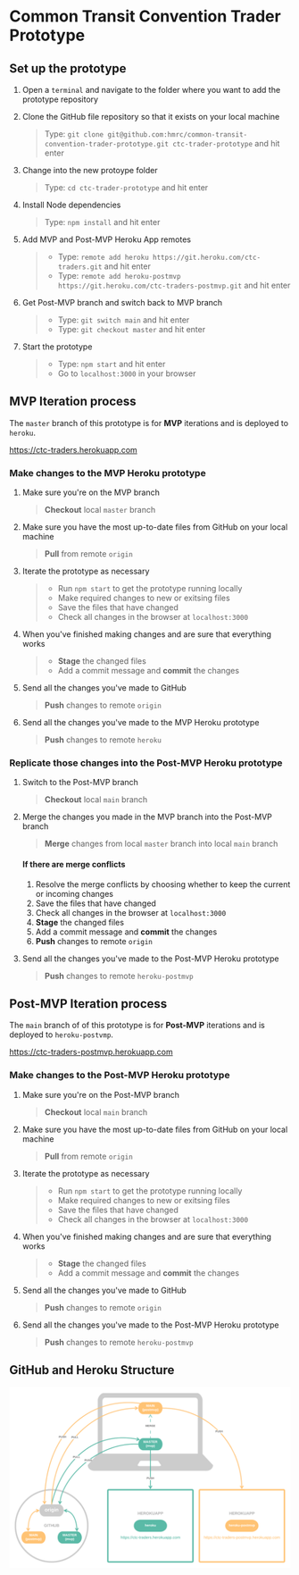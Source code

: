 # Common Transit Convention Trader Prototype

## Set up the prototype
1.  Open a `terminal` and navigate to the folder where you want to add the prototype repository
2.  Clone the GitHub file repository so that it exists on your local machine
    > Type: `git clone git@github.com:hmrc/common-transit-convention-trader-prototype.git ctc-trader-prototype` and hit enter

3.  Change into the new protoype folder
    > Type: `cd ctc-trader-prototype` and hit enter

4.  Install Node dependencies
    > Type: `npm install` and hit enter

5.  Add MVP and Post-MVP Heroku App remotes
    > - Type: `remote add heroku https://git.heroku.com/ctc-traders.git` and hit enter
    > - Type: `remote add heroku-postmvp https://git.heroku.com/ctc-traders-postmvp.git` and hit enter

6.  Get Post-MVP branch and switch back to MVP branch
    > - Type: `git switch main` and hit enter
    > - Type: `git checkout master` and hit enter

7.  Start the prototype
    > - Type: `npm start` and hit enter
    > - Go to `localhost:3000` in your browser
    

## MVP Iteration process
The `master` branch of this prototype is for **MVP** iterations and is deployed to `heroku`.

https://ctc-traders.herokuapp.com

### Make changes to the MVP Heroku prototype
1.  Make sure you're on the MVP branch
    > **Checkout** local `master` branch

2.  Make sure you have the most up-to-date files from GitHub on your local machine
    > **Pull** from remote `origin`

3.  Iterate the prototype as necessary
    > - Run `npm start` to get the prototype running locally
    > - Make required changes to new or exitsing files
    > - Save the files that have changed
    > - Check all changes in the browser at `localhost:3000`

4.  When you've finished making changes and are sure that everything works
    > - **Stage** the changed files
    > - Add a commit message and **commit** the changes

5.  Send all the changes you've made to GitHub
    > **Push** changes to remote `origin`

6.  Send all the changes you've made to the MVP Heroku prototype
    > **Push** changes to remote `heroku`

### Replicate those changes into the Post-MVP Heroku prototype
1.  Switch to the Post-MVP branch
    > **Checkout** local `main` branch

2.  Merge the changes you made in the MVP branch into the Post-MVP branch
    > **Merge** changes from local `master` branch into local `main` branch

    #### If there are merge conflicts
    1.    Resolve the merge conflicts by choosing whether to keep the current or incoming changes
    2.    Save the files that have changed
    3.    Check all changes in the browser at `localhost:3000`
    4.    **Stage** the changed files
    5.    Add a commit message and **commit** the changes
    6.    **Push** changes to remote `origin`

3.  Send all the changes you've made to the Post-MVP Heroku prototype
    > **Push** changes to remote `heroku-postmvp`



## Post-MVP Iteration process
The `main` branch of of this prototype is for **Post-MVP** iterations and is deployed to `heroku-postvmp`.

https://ctc-traders-postmvp.herokuapp.com

### Make changes to the Post-MVP Heroku prototype
1.  Make sure you're on the Post-MVP branch
    > **Checkout** local `main` branch

2.  Make sure you have the most up-to-date files from GitHub on your local machine
    > **Pull** from remote `origin`

3.  Iterate the prototype as necessary
    > - Run `npm start` to get the prototype running locally
    > - Make required changes to new or exitsing files
    > - Save the files that have changed
    > - Check all changes in the browser at `localhost:3000`

4.  When you've finished making changes and are sure that everything works
    > - **Stage** the changed files
    > - Add a commit message and **commit** the changes


5.  Send all the changes you've made to GitHub
    > **Push** changes to remote `origin`

6.  Send all the changes you've made to the Post-MVP Heroku prototype
    > **Push** changes to remote `heroku-postmvp`



## GitHub and Heroku Structure
![GitHub and Heroku Structure](/app/assets/images/CTC-GitHub-and-Heroku-Structure.png)
